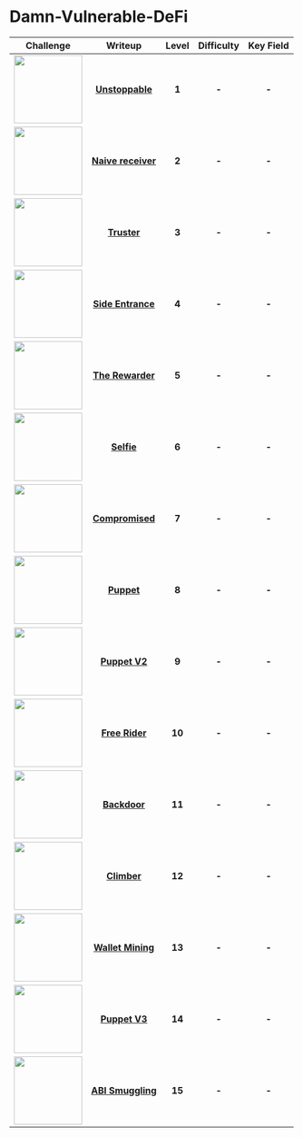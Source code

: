 # Damn-Vulnerable-DeFi
| Challenge | Writeup | Level | Difficulty | Key Field |
| :---: | :---: | :---: | :---: | :---: |
|<img height="120" src="https://miro.medium.com/v2/resize:fit:1400/1*iRuYFDDxOnx8ZaO1CZjkFQ.png">|[**Unstoppable**]()|**1**|**-**|**-**|
|<img height="120" src="https://miro.medium.com/v2/resize:fit:1400/1*iRuYFDDxOnx8ZaO1CZjkFQ.png">|[**Naive receiver**]()|**2**|**-**|**-**|
|<img height="120" src="https://miro.medium.com/v2/resize:fit:1400/1*iRuYFDDxOnx8ZaO1CZjkFQ.png">|[**Truster**]()|**3**|**-**|**-**|
|<img height="120" src="https://miro.medium.com/v2/resize:fit:1400/1*iRuYFDDxOnx8ZaO1CZjkFQ.png">|[**Side Entrance**]()|**4**|**-**|**-**|
|<img height="120" src="https://miro.medium.com/v2/resize:fit:1400/1*iRuYFDDxOnx8ZaO1CZjkFQ.png">|[**The Rewarder**]()|**5**|**-**|**-**|
|<img height="120" src="https://miro.medium.com/v2/resize:fit:1400/1*iRuYFDDxOnx8ZaO1CZjkFQ.png">|[**Selfie**]()|**6**|**-**|**-**|
|<img height="120" src="https://miro.medium.com/v2/resize:fit:1400/1*iRuYFDDxOnx8ZaO1CZjkFQ.png">|[**Compromised**]()|**7**|**-**|**-**|
|<img height="120" src="https://miro.medium.com/v2/resize:fit:1400/1*iRuYFDDxOnx8ZaO1CZjkFQ.png">|[**Puppet**]()|**8**|**-**|**-**|
|<img height="120" src="https://miro.medium.com/v2/resize:fit:1400/1*iRuYFDDxOnx8ZaO1CZjkFQ.png">|[**Puppet V2**]()|**9**|**-**|**-**|
|<img height="120" src="https://miro.medium.com/v2/resize:fit:1400/1*iRuYFDDxOnx8ZaO1CZjkFQ.png">|[**Free Rider**]()|**10**|**-**|**-**|
|<img height="120" src="https://miro.medium.com/v2/resize:fit:1400/1*iRuYFDDxOnx8ZaO1CZjkFQ.png">|[**Backdoor**]()|**11**|**-**|**-**|
|<img height="120" src="https://miro.medium.com/v2/resize:fit:1400/1*iRuYFDDxOnx8ZaO1CZjkFQ.png">|[**Climber**]()|**12**|**-**|**-**|
|<img height="120" src="https://miro.medium.com/v2/resize:fit:1400/1*iRuYFDDxOnx8ZaO1CZjkFQ.png">|[**Wallet Mining**]()|**13**|**-**|**-**|
|<img height="120" src="https://miro.medium.com/v2/resize:fit:1400/1*iRuYFDDxOnx8ZaO1CZjkFQ.png">|[**Puppet V3**]()|**14**|**-**|**-**|
|<img height="120" src="https://miro.medium.com/v2/resize:fit:1400/1*iRuYFDDxOnx8ZaO1CZjkFQ.png">|[**ABI Smuggling**]()|**15**|**-**|**-**|
